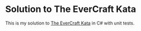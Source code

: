 # Solution to The EverCraft Kata
This is my solution to [The EverCraft Kata](https://github.com/PuttingTheDnDInTDD/EverCraft-Kata) in C# with unit tests.
